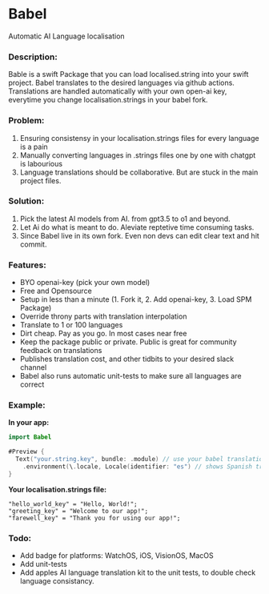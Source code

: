 # Babel
Automatic AI Language localisation

### Description:

Bable is a swift Package that you can load localised.string into your swift project. Babel translates to the desired languages via github actions. Translations are handled automatically with your own open-ai key, everytime you change localisation.strings in your babel fork.

### Problem: 
1. Ensuring consistensy in your localisation.strings files for every language is a pain
2. Manually converting languages in .strings files one by one with chatgpt is labourious
3. Language translations should be collaborative. But are stuck in the main project files. 

### Solution:
1. Pick the latest AI models from AI. from gpt3.5 to o1 and beyond. 
2. Let Ai do what is meant to do. Aleviate reptetive time consuming tasks.
3. Since Babel live in its own fork. Even non devs can edit clear text and hit commit. 

### Features:
- BYO openai-key (pick your own model)
- Free and Opensource
- Setup in less than a minute (1. Fork it, 2. Add openai-key, 3. Load SPM Package)
- Override throny parts with translation interpolation
- Translate to 1 or 100 languages
- Dirt cheap. Pay as you go. In most cases near free
- Keep the package public or private. Public is great for community feedback on translations
- Publishes translation cost, and other tidbits to your desired slack channel
- Babel also runs automatic unit-tests to make sure all languages are correct

### Example:

**In your app:**
```swift
import Babel

#Preview {
  Text("your.string.key", bundle: .module) // use your babel translations
    .environment(\.locale, Locale(identifier: "es") // shows Spanish translation
}
```

**Your localisation.strings file:**
```
"hello_world_key" = "Hello, World!";
"greeting_key" = "Welcome to our app!";
"farewell_key" = "Thank you for using our app!";
```

### Todo: 
- Add badge for platforms: WatchOS, iOS, VisionOS, MacOS
- Add unit-tests
- Add apples AI language translation kit to the unit tests, to double check language consistancy.



